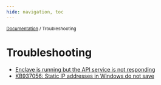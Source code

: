 ```yaml
---
hide: navigation, toc
---
```


<small>[Documentation](/) / Troubleshooting</small>

# Troubleshooting

- [Enclave is running but the API service is not responding](/troubleshooting/enclave-is-running-but-the-api-service-is-not-responding)
- [KB937056: Static IP addresses in Windows do not save](/troubleshooting/static-ip-addresses-in-windows-do-not-save)
